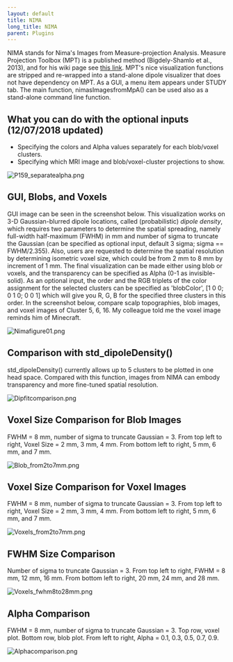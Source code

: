 ```yaml
---
layout: default
title: NIMA
long_title: NIMA
parent: Plugins
---
```

NIMA stands for Nima's Images from Measure-projection Analysis. Measure
Projection Toolbox (MPT) is a published method (Bigdely-Shamlo et al.,
2013), and for his wiki page see [this
link](https://sccn.ucsd.edu/wiki/MPT). MPT's nice visualization
functions are stripped and re-wrapped into a stand-alone dipole
visualizer that does not have dependency on MPT. As a GUI, a menu item
appears under STUDY tab. The main function, nimasImagesfromMpA() can be
used also as a stand-alone command line function.

What you can do with the optional inputs (12/07/2018 updated)
-------------------------------------------------------------

-   Specifying the colors and Alpha values separately for each
    blob/voxel clusters.
-   Specifying which MRI image and blob/voxel-cluster projections to
    show.

![P159_separatealpha.png](images/P159_separatealpha.png)

GUI, Blobs, and Voxels
----------------------

GUI image can be seen in the screenshot below. This visualization works
on 3-D Gaussian-blurred dipole locations, called (probabilistic) *dipole
density*, which requires two parameters to determine the spatial
spreading, namely full-width half-maximum (FWHM) in mm and number of
sigma to truncate the Gaussian (can be specified as optional input,
default 3 sigma; sigma == FWHM/2.355). Also, users are requested to
determine the spatial resolution by determining isometric voxel size,
which could be from 2 mm to 8 mm by increment of 1 mm. The final
visualization can be made either using blob or voxels, and the
transparency can be specified as Alpha (0-1 as invisible-solid). As an
optional input, the order and the RGB triplets of the color assignment
for the selected clusters can be specified as 'blobColor', \[1 0 0; 0 1
0; 0 0 1\] which will give you R, G, B for the specified three clusters
in this order. In the screenshot below, compare scalp topographies, blob
images, and voxel images of Cluster 5, 6, 16. My colleague told me the
voxel image reminds him of Minecraft.

![Nimafigure01.png](images/Nimafigure01.png)

Comparison with std_dipoleDensity()
-----------------------------------

std_dipoleDensity() currently allows up to 5 clusters to be plotted in
one head space. Compared with this function, images from NIMA can embody
transparency and more fine-tuned spatial resolution.

![Dipfitcomparison.png](images/Dipfitcomparison.png)

Voxel Size Comparison for Blob Images
-------------------------------------

FWHM = 8 mm, number of sigma to truncate Gaussian = 3. From top left to
right, Voxel Size = 2 mm, 3 mm, 4 mm. From bottom left to right, 5 mm, 6
mm, and 7 mm.

![Blob_from2to7mm.png](images/Blob_from2to7mm.png)

Voxel Size Comparison for Voxel Images
--------------------------------------

FWHM = 8 mm, number of sigma to truncate Gaussian = 3. From top left to
right, Voxel Size = 2 mm, 3 mm, 4 mm. From bottom left to right, 5 mm, 6
mm, and 7 mm.

![Voxels_from2to7mm.png](images/Voxels_from2to7mm.png)

FWHM Size Comparison
--------------------

Number of sigma to truncate Gaussian = 3. From top left to right, FWHM =
8 mm, 12 mm, 16 mm. From bottom left to right, 20 mm, 24 mm, and 28 mm.

![Voxels_fwhm8to28mm.png](images/Voxels_fwhm8to28mm.png)

Alpha Comparison
----------------

FWHM = 8 mm, number of sigma to truncate Gaussian = 3. Top row, voxel
plot. Bottom row, blob plot. From left to right, Alpha = 0.1, 0.3, 0.5,
0.7, 0.9.

![Alphacomparison.png](images/Alphacomparison.png)